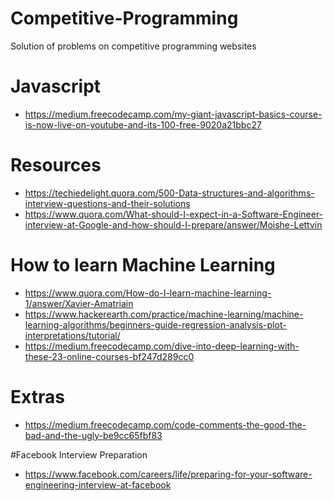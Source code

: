 # Competitive-Programming
Solution of problems on competitive programming websites

# Javascript
- https://medium.freecodecamp.com/my-giant-javascript-basics-course-is-now-live-on-youtube-and-its-100-free-9020a21bbc27

# Resources
- https://techiedelight.quora.com/500-Data-structures-and-algorithms-interview-questions-and-their-solutions
- https://www.quora.com/What-should-I-expect-in-a-Software-Engineer-interview-at-Google-and-how-should-I-prepare/answer/Moishe-Lettvin

# How to learn Machine Learning
- https://www.quora.com/How-do-I-learn-machine-learning-1/answer/Xavier-Amatriain
- https://www.hackerearth.com/practice/machine-learning/machine-learning-algorithms/beginners-guide-regression-analysis-plot-interpretations/tutorial/
- https://medium.freecodecamp.com/dive-into-deep-learning-with-these-23-online-courses-bf247d289cc0

# Extras
- https://medium.freecodecamp.com/code-comments-the-good-the-bad-and-the-ugly-be9cc65fbf83

#Facebook Interview Preparation
- https://www.facebook.com/careers/life/preparing-for-your-software-engineering-interview-at-facebook
